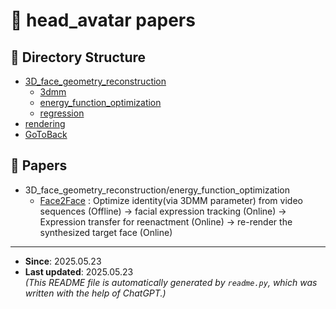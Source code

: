 # 🧍 head_avatar papers

## 📂 Directory Structure
- [3D_face_geometry_reconstruction](3D_face_geometry_reconstruction/README.md)
  - [3dmm](3D_face_geometry_reconstruction/3dmm/README.md)
  - [energy_function_optimization](3D_face_geometry_reconstruction/energy_function_optimization/README.md)
  - [regression](3D_face_geometry_reconstruction/regression/README.md)
- [rendering](rendering/README.md)
- [GoToBack](../README.md)

## 📄 Papers
- 3D_face_geometry_reconstruction/energy_function_optimization
  - [Face2Face](3D_face_geometry_reconstruction/energy_function_optimization/Face2Face.md) : Optimize identity(via 3DMM parameter) from video sequences (Offline) -> facial expression tracking (Online) -> Expression transfer for reenactment (Online) -> re-render the synthesized target face (Online)


---
- **Since**: 2025.05.23  
- **Last updated**: 2025.05.23  
_(This README file is automatically generated by `readme.py`, which was written with the help of ChatGPT.)_
